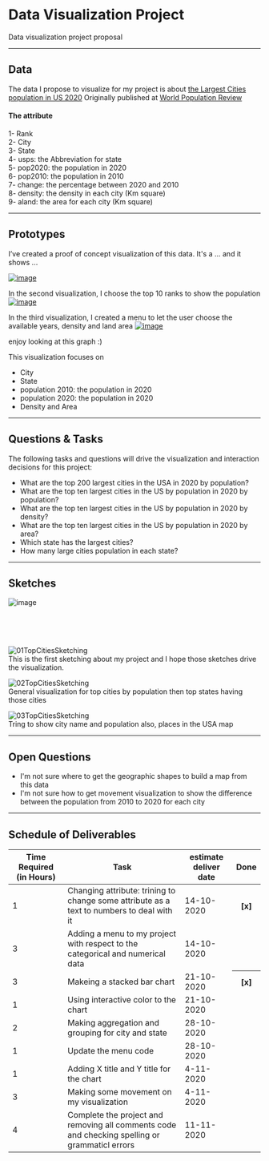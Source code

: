 # Data Visualization Project
Data visualization project proposal

----
## Data


The data I propose to visualize for my project is about [the Largest Cities population in US 2020](https://gist.github.com/dralmadani/c04f95746e2f36b040d3d764ab7b9c62)
Originally published at [World Population Review](https://worldpopulationreview.com/us-cities)


#### The attribute
 1- Rank
<br> 2- City
<br> 3- State
<br> 4- usps: the Abbreviation for state
<br> 5- pop2020: the population in 2020
<br> 6- pop2010: the population in 2010
<br> 7- change: the percentage between 2020 and 2010
<br> 8- density: the density in each city (Km square)
<br> 9- aland: the area for each city (Km square)




----
## Prototypes

I’ve created a proof of concept visualization of this data. It's a ... and it shows ...

[![image](https://user-images.githubusercontent.com/25451974/94352453-188a9700-0033-11eb-8290-6284ca75f30c.png)
](https://vizhub.com/dralmadani/d811f91dafdb465887040da5445d2a41?file=viz.js)

In the second visualization, I choose the top 10 ranks  to show  the population 
[![image](https://user-images.githubusercontent.com/25451974/95655340-8f646d00-0ad4-11eb-92e4-9f9d621b9fdb.png)](https://vizhub.com/dralmadani/ea118a8b9c9d4c8d990217c1d9a01504)

In the third visualization, I created a menu to let the user choose the available years, density and land area
[![image](https://user-images.githubusercontent.com/25451974/95655127-24fefd00-0ad3-11eb-82ab-b9c049293f7c.png)](https://vizhub.com/dralmadani/8de8cbc5b9f1491b97cdb862986fdcd8)


enjoy looking at this graph :)

This visualization focuses on
- City
- State
- population 2010: the population in 2020
- population 2020: the population in 2020
- Density and Area

----
## Questions & Tasks

The following tasks and questions will drive the visualization and interaction decisions for this project:

  * What are the top 200 largest cities in the USA in 2020 by population?
  * What are the top ten largest cities in the US by population in 2020 by population?
  * What are the top ten largest cities in the US by population in 2020 by density?
  * What are the top ten largest cities in the US by population in 2020 by area?
  * Which state has the largest cities?
  * How many large cities population in each state?
  
----  
## Sketches


![image](https://user-images.githubusercontent.com/25451974/94355532-d2453000-0052-11eb-947c-72aa9f4e6fd9.png)

<br><br><br>

![01TopCitiesSketching](https://user-images.githubusercontent.com/25451974/94355734-a3c85480-0054-11eb-87f0-bb188d87a195.jpeg)
<br>This is the first sketching about my project and I hope those sketches drive the visualization.

![02TopCitiesSketching](https://user-images.githubusercontent.com/25451974/94355741-acb92600-0054-11eb-9547-0d33945ba4fe.jpeg)
<br>
General visualization for top cities by population then top states having those cities 

![03TopCitiesSketching](https://user-images.githubusercontent.com/25451974/94355743-b17dda00-0054-11eb-8ab7-86bc8c2504fc.jpeg)
<br>
Tring to show city name and population also, places in the USA map

----
## Open Questions


  - I'm not sure where to get the geographic shapes to build a map from this data
  - I'm not sure how to get movement visualization to show the difference between the population from 2010 to 2020 for each city

----
## Schedule of Deliverables

<table>
<thead>
<tr>
<th>Time 
 Required
 (in Hours)</th>
<th>Task</th>
<th>estimate deliver date</th>
 <th>Done</th>
</tr>
</thead>
<tbody>
<tr>
<td>1</td>
<td>Changing attribute: trining to change some attribute as a text to numbers to deal with it</td>
<td>14-10-2020</td>
 <th>[x]</th>
</tr>
 
<tr>
<td>3</td>
<td>Adding a menu to my project with respect to the categorical and numerical data</td>
<td>14-10-2020</td>
</tr>

<tr>
<td>3</td>
<td>Makeing a stacked bar chart</td>
<td>21-10-2020</td>
 <th>[x]</th>

</tr>

<tr>
 <td>1</td>
<td>Using interactive color to the chart</td>
<td>21-10-2020</td>
</tr>

<tr>
<td>2</td>
<td>Making aggregation and grouping for city and state</td>
<td>28-10-2020</td>
</tr>

<tr>
<td>1</td>
<td>Update the menu code</td>
<td>28-10-2020</td>
</tr>

<tr>
<td>1</td>
<td>Adding X title and Y title for the chart</td>
<td>4-11-2020</td>
</tr>

<tr>
<td>3</td>
<td>Making some movement on my visualization</td>
<td>4-11-2020</td>
</tr>

<tr>
<td>4</td>
<td>Complete the project and removing all comments code and checking spelling or grammaticl errors</td>
<td>11-11-2020</td>
</tr>
 
</tbody>
</table>
